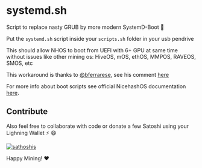 # systemd.sh

Script to replace nasty GRUB by more modern SystemD-Boot 🚀

Put the `systemd.sh` script inside your `scripts.sh` folder in your usb pendrive

This should allow NHOS to boot from UEFI with 6+ GPU at same time without issues like other mining os: HiveOS, mOS, ethOS, MMPOS, RAVEOS, SMOS, etc

This workaround is thanks to [@bferrarese](https://github.com/bferrarese), see his comment [here](https://github.com/nicehash/NHOS/issues/33#issuecomment-823379685)

For more info about boot scripts see official NicehashOS documentation [here](https://github.com/nicehash/NHOS/blob/master/nhos_boot_scripts.md).

## Contribute

Also feel free to collaborate with code or donate a few Satoshi using your Lighning Wallet ⚡ :smile:

[![sathoshis](https://img.shields.io/badge/Donate-Satoshi%20%E2%9A%A1-blueviolet)](https://totakaro.github.io/donate)

Happy Mining! :heart:
